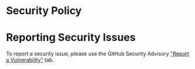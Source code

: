 # Security Policy

# Reporting Security Issues

To report a security issue, please use the GitHub Security Advisory ["Report a Vulnerability"](https://github.com/clintel-1100/pygoat-authz/security/advisories/new) tab.
